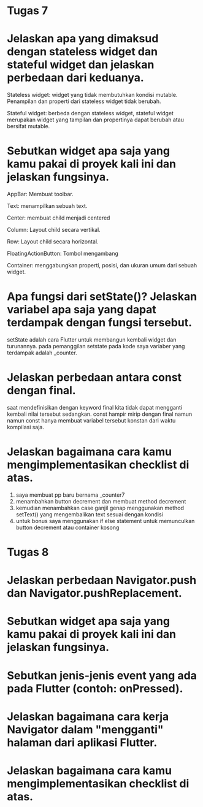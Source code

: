 # Tugas 7
# Jelaskan apa yang dimaksud dengan stateless widget dan stateful widget dan jelaskan perbedaan dari keduanya.

Stateless widget: widget yang tidak membutuhkan kondisi mutable. Penampilan dan properti dari stateless widget tidak berubah.

Stateful widget: berbeda dengan stateless widget, stateful widget merupakan widget yang tampilan dan propertinya dapat berubah atau bersifat mutable.

 # Sebutkan widget apa saja yang kamu pakai di proyek kali ini dan jelaskan fungsinya.
AppBar: Membuat toolbar.

Text: menampilkan sebuah text.

Center: membuat child menjadi centered

Column: Layout child secara vertikal.

Row: Layout child secara horizontal.

FloatingActionButton: Tombol mengambang 

Container: menggabungkan properti, posisi, dan ukuran umum dari sebuah widget.

 # Apa fungsi dari setState()? Jelaskan variabel apa saja yang dapat terdampak dengan fungsi tersebut.
setState adalah cara Flutter untuk membangun kembali widget dan turunannya. pada pemanggilan setstate pada kode saya variaber yang terdampak adalah _counter.


 # Jelaskan perbedaan antara const dengan final.
saat mendefinisikan dengan keyword final kita tidak dapat mengganti kembali nilai tersebut sedangkan. const hampir mirip dengan final namun namun const hanya membuat variabel tersebut konstan dari waktu kompilasi saja.


 # Jelaskan bagaimana cara kamu mengimplementasikan checklist di atas.

1. saya membuat pp baru bernama _counter7
2. menambahkan button decrement dan membuat method decrement
3. kemudian menambahkan case ganjil genap menggunakan method setText() yang mengembalikan text sesuai dengan kondisi
4. untuk bonus saya menggunakan if else statement untuk memunculkan button decrement atau container kosong


# Tugas 8
# Jelaskan perbedaan Navigator.push dan Navigator.pushReplacement.
# Sebutkan widget apa saja yang kamu pakai di proyek kali ini dan jelaskan fungsinya.
# Sebutkan jenis-jenis event yang ada pada Flutter (contoh: onPressed).
# Jelaskan bagaimana cara kerja Navigator dalam "mengganti" halaman dari aplikasi Flutter.
# Jelaskan bagaimana cara kamu mengimplementasikan checklist di atas.
